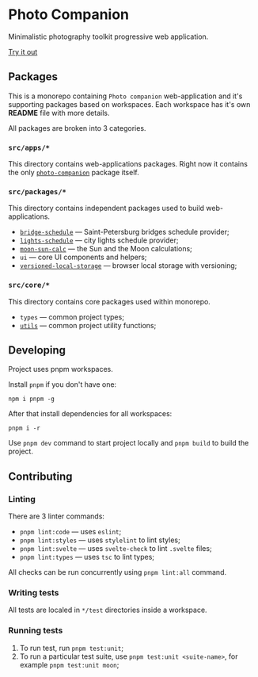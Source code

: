 # Photo Companion

Minimalistic photography toolkit progressive web application.

[Try it out][photo-companion]

## Packages

This is a monorepo containing `Photo companion` web-application and it's supporting packages based on workspaces. Each workspace has it's own **README** file with more details.

All packages are broken into 3 categories.

### `src/apps/*`

This directory contains web-applications packages. Right now it contains the only [`photo-companion`][app-photo-companion] package itself.

### `src/packages/*`

This directory contains independent packages used to build web-applications.

- [`bridge-schedule`][package-bridge-schedule] — Saint-Petersburg bridges schedule provider;
- [`lights-schedule`][package-lights-schedule] — city lights schedule provider;
- [`moon-sun-calc`][package-moon-sun-calc] — the Sun and the Moon calculations;
- `ui` — core UI components and helpers;
- [`versioned-local-storage`][package-versioned-local-storage] — browser local storage with versioning;

### `src/core/*`

This directory contains core packages used within monorepo.

- `types` — common project types;
- [`utils`][package-utils] — common project utility functions;


## Developing

Project uses pnpm workspaces.

Install `pnpm` if you don't have one:

```
npm i pnpm -g
```

After that install dependencies for all workspaces:

```
pnpm i -r
```

Use `pnpm dev` command to start project locally and `pnpm build` to build the project.

## Contributing

### Linting

There are 3 linter commands:

- `pnpm lint:code` — uses `eslint`;
- `pnpm lint:styles` — uses `stylelint` to lint styles;
- `pnpm lint:svelte` — uses `svelte-check` to lint `.svelte` files;
- `pnpm lint:types` — uses `tsc` to lint types;

All checks can be run concurrently using `pnpm lint:all` command.

### Writing tests

All tests are localed in `*/test` directories inside a workspace.

### Running tests

1. To run test, run `pnpm test:unit`;
2. To run a particular test suite, use `pnpm test:unit <suite-name>`, for example `pnpm test:unit moon`;

[photo-companion]: https://photo-companion.vercel.app
[app-photo-companion]: https://github.com/EricRovell/photo-companion/tree/main/src/apps/photo-companion
[package-bridge-schedule]: https://github.com/EricRovell/photo-companion/tree/main/src/packages/bridge-schedule
[package-lights-schedule]: https://github.com/EricRovell/photo-companion/tree/main/src/packages/lights-schedule
[package-moon-sun-calc]: https://github.com/EricRovell/photo-companion/tree/main/src/packages/moon-sun-calc
[package-versioned-local-storage]: https://github.com/EricRovell/photo-companion/tree/main/src/packages/versioned-local-storage
[package-utils]: https://github.com/EricRovell/photo-companion/tree/main/src/core/utils
